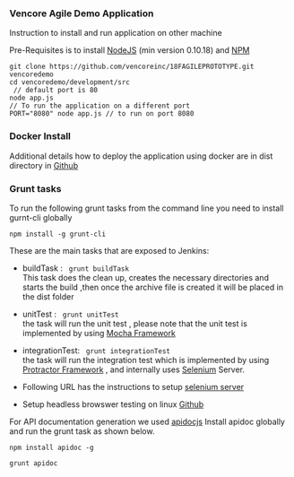 ### Vencore Agile Demo Application 


Instruction to install and run application on other machine

Pre-Requisites is to install [NodeJS](https://nodejs.org/) (min version 0.10.18) and [NPM](https://docs.npmjs.com/getting-started/installing-node)

```
git clone https://github.com/vencoreinc/18FAGILEPROTOTYPE.git vencoredemo
cd vencoredemo/development/src
 // default port is 80
node app.js
// To run the application on a different port
PORT="8080" node app.js // to run on port 8080
```

### Docker Install

Additional details how to deploy the application using docker are in dist directory in [Github](https://github.com/vencoreinc/18FAGILEPROTOTYPE/tree/master/dist)

### Grunt tasks 

To run the following grunt tasks from the command line you need to install gurnt-cli globally

`
npm install -g grunt-cli
`

These are the main tasks that are exposed to Jenkins: </br>
* buildTask : <code> grunt buildTask</code> </br>
This task does the clean up, creates the necessary directories and starts the build ,then once the archive file is created it will be placed in the dist folder </br>
 
* unitTest : <code> grunt unitTest </code> </br>
the task will run the unit test , please note that  the unit test is implemented by using [Mocha Framework](http://mochajs.org/) </br>

* integrationTest: <code> grunt integrationTest </code> </br>
the task will run the integration test which is implemented by using [Protractor Framework](https://angular.github.io/protractor/#/) ,  and internally uses [Selenium](http://www.seleniumhq.org/) Server.
* Following URL has the instructions to setup [selenium server](https://github.com/angular/protractor/blob/master/docs/server-setup.md) 
* Setup headless browswer testing on linux [Github](https://github.com/vencoreinc/18FAGILEPROTOTYPE/tree/master/development/src/test)
 

For API documentation generation we used [apidocjs](http://apidocjs.com/)
Install apidoc globally and run the grunt task as shown below. 

<code>npm install apidoc -g</code>

<code>grunt apidoc</code>



